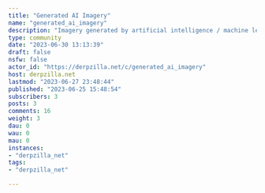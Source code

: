 ```yaml
---
title: "Generated AI Imagery" 
name: "generated_ai_imagery"
description: "Imagery generated by artificial intelligence / machine learning using keywords from community subscribers.Each post (or thread) represents a theme. Optionally, generated images can default to the model specified in between brackets, in the post title. For example:`Halloween 2022 art thread! [model=dreamlike-art/dreamlike-diffusion-1.0]`All top-level comments to the thread will result in a new AI image being generated from the keywords in the comment. The generated image can take several minutes to appear, but will eventually show up as a reply to the comment.Additional parameters can be referenced within the comment:- `width=512`- `height=512`- `steps=50`- `model=stabilityai/stable-diffusion-2-1`- `seed=<random number>`For example, a comment could be:`A spooky house atop a small bluff with a full moon and dark sky, bats flying across the moon and a witch in the top right corner flying on her broom, black cat stands on the house porch staring at the viewer with the door partially open width=768 height=512 steps=45 seed=123456789`AI models are trained using differing input datasets. So the resulting image will typically vary significantly from other models. ::: spoiler spoiler___:::"
type: community
date: "2023-06-30 13:13:39"
draft: false
nsfw: false
actor_id: "https://derpzilla.net/c/generated_ai_imagery"
host: derpzilla.net
lastmod: "2023-06-27 23:48:44"
published: "2023-06-25 15:48:54"
subscribers: 3
posts: 3
comments: 16
weight: 3
dau: 0
wau: 0
mau: 0
instances:
- "derpzilla_net"
tags: 
- "derpzilla_net"

---
```

